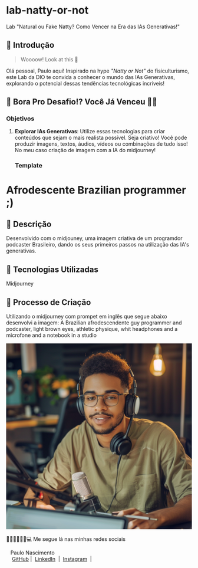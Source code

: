 # lab-natty-or-not
Lab "Natural ou Fake Natty? Como Vencer na Era das IAs Generativas!"
## 🚀 Introdução

> Woooow! Look at this 👀

Olá pessoal, Paulo aqui! Inspirado na hype _"Natty or Not"_ do fisiculturismo, este Lab da DIO te convida a conhecer o mundo das IAs Generativas, explorando o potencial dessas tendências tecnológicas incríveis!

## 🎯 Bora Pro Desafio!? Você Já Venceu 💪🤓

### Objetivos

1. **Explorar IAs Generativas**: Utilize essas tecnologias para criar conteúdos que sejam o mais realista possível. Seja criativo! Você pode produzir imagens, textos, áudios, vídeos ou combinações de tudo isso! No meu caso criação de imagem com a IA do midjourney!

   ### Template


# Afrodescente Brazilian programmer ;)

## 📒 Descrição
Desenvolvido com o midjouney, uma imagem criativa de um programdor podcaster Brasileiro, dando os seus primeiros passos na utilização das IA's generativas.

## 🤖 Tecnologias Utilizadas
Midjourney

## 🧐 Processo de Criação
Utilizando o midjourney com prompet em inglês que segue abaixo desenvolvi a imagem:
A Brazilian afrodescendente guy programmer and podcaster, light brown eyes, athletic physique, whit headphones and a microfone and a notebook   in a studio



<img src="Assets/Brazilian programmer.png"/>


 🏃‍♂️🏃‍♂️🏃‍♂️💻 Me segue lá nas minhas redes sociais
 <p>&nbsp&nbsp&nbspPaulo Nascimento<br>
    &nbsp&nbsp&nbsp
     <a href="https://github.com/Palex85">
    GitHub</a>&nbsp;|&nbsp;
    <a href="www.linkedin.com/in/paulo-nascimento-7147408b/
">LinkedIn</a>
&nbsp;|&nbsp;
<a href="https://www.instagram.com/p.a_nasci/">
    Instagram</a>
&nbsp;|&nbsp;</p>

